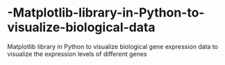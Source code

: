 # -Matplotlib-library-in-Python-to-visualize-biological-data
 Matplotlib library in Python to visualize biological gene expression data to visualize the expression levels of different genes
